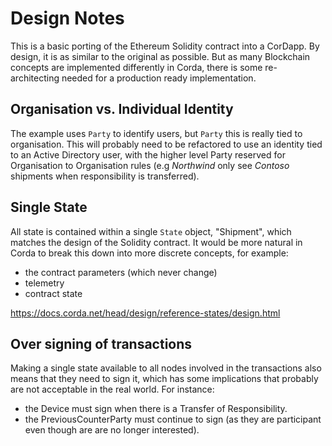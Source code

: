 # Design Notes

This is a basic porting of the Ethereum Solidity contract into a CorDapp. By design, it 
is as similar to the original as possible. But as many Blockchain
concepts are implemented differently in Corda, there is some re-architecting needed for a
production ready implementation.

## Organisation vs. Individual Identity

The example uses `Party` to identify users, but `Party` this is really tied to organisation. This will 
probably need to be refactored to use an identity tied to an Active Directory user, with the 
higher level Party reserved for Organisation to Organisation rules (e.g _Northwind_ only see _Contoso_ 
shipments when responsibility is transferred).

## Single State

All state is contained within a single `State` object, "Shipment", which matches the design of the Solidity 
contract. It would be more natural in Corda to break this down into more discrete concepts,
for example:

* the contract parameters (which never change)
* telemetry 
* contract state 

https://docs.corda.net/head/design/reference-states/design.html

## Over signing of transactions 

Making a single state available to all nodes involved in the transactions also means that they need to sign it,
which has some implications that probably are not acceptable in the real world. For instance:
* the Device must sign when there is a Transfer of Responsibility.
* the PreviousCounterParty must continue to sign (as they are participant even though are 
are no longer interested). 


   